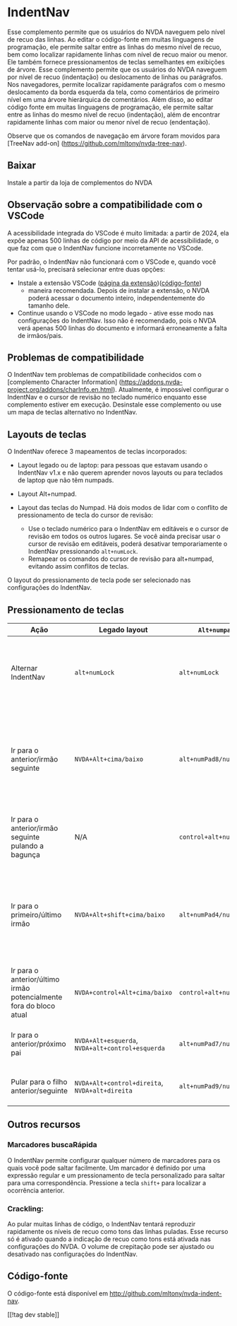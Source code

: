 # IndentNav #

Esse complemento permite que os usuários do NVDA naveguem pelo nível de
recuo das linhas.  Ao editar o código-fonte em muitas linguagens de
programação, ele permite saltar entre as linhas do mesmo nível de recuo, bem
como localizar rapidamente linhas com nível de recuo maior ou menor.  Ele
também fornece pressionamentos de teclas semelhantes em exibições de árvore.
Esse complemento permite que os usuários do NVDA naveguem por nível de recuo
(indentação) ou deslocamento de linhas ou parágrafos. Nos navegadores,
permite localizar rapidamente parágrafos com o mesmo deslocamento da borda
esquerda da tela, como comentários de primeiro nível em uma árvore
hierárquica de comentários. Além disso, ao editar código fonte em muitas
linguagens de programação, ele permite saltar entre as linhas do mesmo nível
de recuo (indentação), além de encontrar rapidamente linhas com maior ou
menor nível de recuo (endentação).

Observe que os comandos de navegação em árvore foram movidos para [TreeNav
add-on] (https://github.com/mltony/nvda-tree-nav).

## Baixar
Instale a partir da loja de complementos do NVDA

## Observação sobre a compatibilidade com o VSCode

A acessibilidade integrada do VSCode é muito limitada: a partir de 2024, ela
expõe apenas 500 linhas de código por meio da API de acessibilidade, o que
faz com que o IndentNav funcione incorretamente no VSCode.

Por padrão, o IndentNav não funcionará com o VSCode e, quando você tentar
usá-lo, precisará selecionar entre duas opções:

* Instale a extensão VSCode ([página da
  extensão](https://marketplace.visualstudio.com/items?itemName=TonyMalykh.nvda-indent-nav-accessibility))([código-fonte](https://github.com/mltony/vscode-nvda-indent-nav-accessibility))
  - maneira recomendada. Depois de instalar a extensão, o NVDA poderá
  acessar o documento inteiro, independentemente do tamanho dele.
* Continue usando o VSCode no modo legado - ative esse modo nas
  configurações do IndentNav. Isso não é recomendado, pois o NVDA verá
  apenas 500 linhas do documento e informará erroneamente a falta de
  irmãos/pais.

## Problemas de compatibilidade

O IndentNav tem problemas de compatibilidade conhecidos com o [complemento
Character Information]
(https://addons.nvda-project.org/addons/charInfo.en.html). Atualmente, é
impossível configurar o IndentNav e o cursor de revisão no teclado numérico
enquanto esse complemento estiver em execução. Desinstale esse complemento
ou use um mapa de teclas alternativo no IndentNav.

## Layouts de teclas

O IndentNav oferece 3 mapeamentos de teclas incorporados:

* Layout legado ou de laptop: para pessoas que estavam usando o IndentNav
  v1.x e não querem aprender novos layouts ou para teclados de laptop que
  não têm numpads.
* Layout Alt+numpad.
* Layout das teclas do Numpad. Há dois modos de lidar com o conflito de
  pressionamento de tecla do cursor de revisão:

    * Use o teclado numérico para o IndentNav em editáveis e o cursor de
      revisão em todos os outros lugares. Se você ainda precisar usar o
      cursor de revisão em editáveis, poderá desativar temporariamente o
      IndentNav pressionando `alt+numLock`.
    * Remapear os comandos do cursor de revisão para alt+numpad, evitando
      assim conflitos de teclas.

O layout do pressionamento de tecla pode ser selecionado nas configurações
do IndentNav.

## Pressionamento de teclas

| Ação | Legado layout | `Alt+numpad` layout | Numpad layout | Descrição |
| -- | -- | -- | -- | -- |
| Alternar IndentNav | `alt+numLock` | `alt+numLock` | `alt+numLock` | Isso é útil quando ambos NVDA e os gestos de revisão do cursor são atribuídos ao numPad. |
| Ir para o anterior/irmão seguinte | `NVDA+Alt+cima/baixo` | `alt+numPad8/numPad2` | `numPad8/numPad2` | Irmão é definido como uma linha com o mesmo nível de recuo.<br>Esse comando não levará o cursor para além do bloco de código atual. |
| Ir para o anterior/irmão seguinte pulando a bagunça | N/A | `control+alt+numPad8/numPad2` | `control+numPad8/numPad2` | Você pode configurar a expressão regular de desordem nas configurações. |
| Ir para o primeiro/último irmão | `NVDA+Alt+shift+cima/baixo` | `alt+numPad4/numPad6` | `numPad4/numPad6` | Irmão é definido como uma linha com o mesmo nível de recuo.<br>Esse comando não levará o cursor para além do bloco de código atual. |
| Ir para o anterior/último irmão potencialmente fora do bloco atual | `NVDA+control+Alt+cima/baixo` | `control+alt+numPad4/numPad6` | `control+numPad4/numPad6` | Esse comando permite que você pule para um irmão em outro bloco. |
| Ir para o anterior/próximo pai | `NVDA+Alt+esquerda`,<br>`NVDA+alt+control+esquerda` | `alt+numPad7/numPad1` | `numPad7/numPad1` | O pai é definido como uma linha com nível de recuo inferior. |
| Pular para o filho anterior/seguinte | `NVDA+Alt+control+direita`,<br>`NVDA+alt+direita` | `alt+numPad9/numPad3` | `numPad9/numPad3` | A criança é definida como uma linha com grande

## Outros recursos

### Marcadores buscaRápida

O IndentNav permite configurar qualquer número de marcadores para os quais
você pode saltar facilmente. Um marcador é definido por uma expressão
regular e um pressionamento de tecla personalizado para saltar para uma
correspondência. Pressione a tecla `shift+` para localizar a ocorrência
anterior.

### Crackling:

Ao pular muitas linhas de código, o IndentNav tentará reproduzir rapidamente
os níveis de recuo como tons das linhas puladas. Esse recurso só é ativado
quando a indicação de recuo como tons está ativada nas configurações do
NVDA. O volume de crepitação pode ser ajustado ou desativado nas
configurações do IndentNav.

## Código-fonte

O código-fonte está disponível em
<http://github.com/mltony/nvda-indent-nav>.

[[!tag dev stable]]

[1]: https://www.nvaccess.org/addonStore/legacy?file=indentnav
